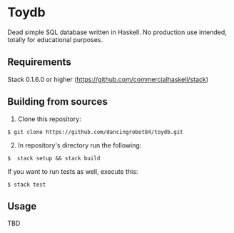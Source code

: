 # Toydb

Dead simple SQL database written in Haskell. No production use intended,
totally for educational purposes.

## Requirements

Stack 0.1.6.0 or higher (https://github.com/commercialhaskell/stack)

## Building from sources

1. Clone this repository:

```
$ git clone https://github.com/dancingrobot84/toydb.git
```

2. In repository's directory run the following:

```
$  stack setup && stack build
```

If you want to run tests as well, execute this:

```
$ stack test
```

## Usage

TBD

